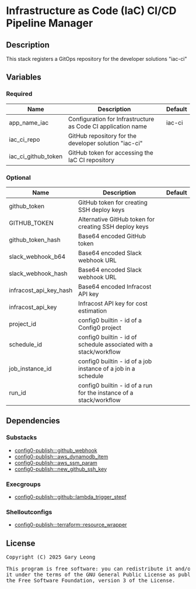 # Infrastructure as Code (IaC) CI/CD Pipeline Manager

## Description

This stack registers a GitOps repository for the developer solutions "iac-ci"

## Variables

### Required

| Name | Description | Default |
|------|-------------|---------|
| app_name_iac | Configuration for Infrastructure as Code CI application name | iac-ci |
| iac_ci_repo | GitHub repository for the developer solution "iac-ci" | &nbsp; |
| iac_ci_github_token | GitHub token for accessing the IaC CI repository | &nbsp; |

### Optional

| Name | Description | Default |
|------|-------------|---------|
| github_token | GitHub token for creating SSH deploy keys | &nbsp; |
| GITHUB_TOKEN | Alternative GitHub token for creating SSH deploy keys | &nbsp; |
| github_token_hash | Base64 encoded GitHub token | &nbsp; |
| slack_webhook_b64 | Base64 encoded Slack webhook URL | &nbsp; |
| slack_webhook_hash | Base64 encoded Slack webhook URL | &nbsp; |
| infracost_api_key_hash | Base64 encoded Infracost API key | &nbsp; |
| infracost_api_key | Infracost API key for cost estimation | &nbsp; |
| project_id | config0 builtin - id of a Config0 project | &nbsp; |
| schedule_id | config0 builtin - id of schedule associated with a stack/workflow | &nbsp; |
| job_instance_id | config0 builtin - id of a job instance of a job in a schedule | &nbsp; |
| run_id | config0 builtin - id of a run for the instance of a stack/workflow | &nbsp; |

## Dependencies

### Substacks

- [config0-publish:::github_webhook](http://config0.http.redirects.s3-website-us-east-1.amazonaws.com/assets/stacks/config0-publish/github_webhook/default)
- [config0-publish:::aws_dynamodb_item](http://config0.http.redirects.s3-website-us-east-1.amazonaws.com/assets/stacks/config0-publish/aws_dynamodb_item/default)
- [config0-publish:::aws_ssm_param](http://config0.http.redirects.s3-website-us-east-1.amazonaws.com/assets/stacks/config0-publish/aws_ssm_param/default)
- [config0-publish:::new_github_ssh_key](http://config0.http.redirects.s3-website-us-east-1.amazonaws.com/assets/stacks/config0-publish/new_github_ssh_key/default)

### Execgroups

- [config0-publish:::github::lambda_trigger_stepf](http://config0.http.redirects.s3-website-us-east-1.amazonaws.com/assets/exec/groups/config0-publish/github/lambda_trigger_stepf/default)

### Shelloutconfigs

- [config0-publish:::terraform::resource_wrapper](http://config0.http.redirects.s3-website-us-east-1.amazonaws.com/assets/shelloutconfigs/config0-publish/terraform/resource_wrapper/default)

## License
<pre>
Copyright (C) 2025 Gary Leong <gary@config0.com>

This program is free software: you can redistribute it and/or modify
it under the terms of the GNU General Public License as published by
the Free Software Foundation, version 3 of the License.
</pre>